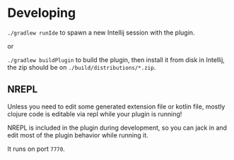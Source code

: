 # Developing

`./gradlew runIde` to spawn a new Intellij session with the plugin.

or

`./gradlew buildPlugin` to build the plugin, then install it from disk in Intellij, the zip should be on `./build/distributions/*.zip`.

## NREPL

Unless you need to edit some generated extension file or kotlin file, mostly clojure code is editable via repl while your plugin is running!

NREPL is included in the plugin during development, so you can jack in and edit most of the plugin behavior while running it.

It runs on port `7770`.

